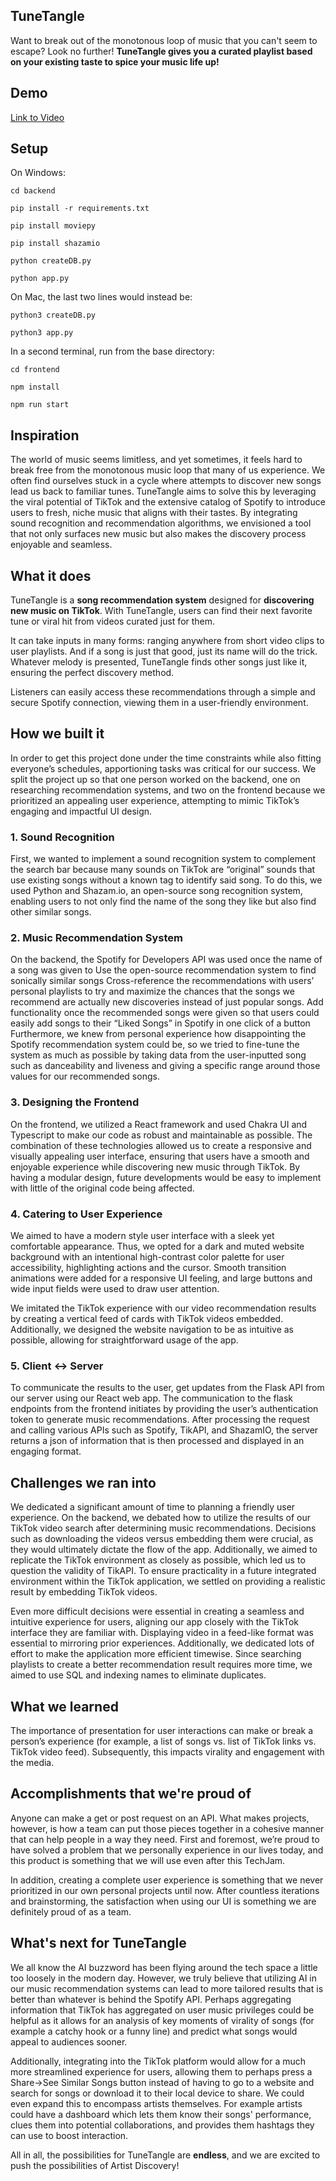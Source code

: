 ## TuneTangle
Want to break out of the monotonous loop of music that you can't seem to escape? Look no further! **TuneTangle gives you a curated playlist based on your existing taste to spice your music life up!**

## Demo
[Link to Video](https://www.youtube.com/watch?v=vHNyjKSygag)

## Setup
On Windows:
```
cd backend

pip install -r requirements.txt

pip install moviepy

pip install shazamio

python createDB.py

python app.py
```
On Mac, the last two lines would instead be:
```
python3 createDB.py

python3 app.py
```
In a second terminal, run from the base directory:
```
cd frontend

npm install

npm run start
```
## Inspiration
The world of music seems limitless, and yet sometimes, it feels hard to break free from the monotonous music loop that many of us experience. We often find ourselves stuck in a cycle where attempts to discover new songs lead us back to familiar tunes. TuneTangle aims to solve this by leveraging the viral potential of TikTok and the extensive catalog of Spotify to introduce users to fresh, niche music that aligns with their tastes. By integrating sound recognition and recommendation algorithms, we envisioned a tool that not only surfaces new music but also makes the discovery process enjoyable and seamless.

## What it does

TuneTangle is a **song recommendation system** designed for **discovering new music on TikTok**. With TuneTangle, users can find their next favorite tune or viral hit from videos curated just for them.

It can take inputs in many forms: ranging anywhere from short video clips to user playlists. And if a song is just that good, just its name will do the trick. Whatever melody is presented, TuneTangle finds other songs just like it, ensuring the perfect discovery method.

Listeners can easily access these recommendations through a simple and secure Spotify connection, viewing them in a user-friendly environment.

## How we built it
In order to get this project done under the time constraints while also fitting everyone’s schedules, apportioning tasks was critical for our success. We split the project up so that one person worked on the backend, one on researching recommendation systems, and two on the frontend because we prioritized an appealing user experience, attempting to mimic TikTok’s engaging and impactful UI design. 

### 1. Sound Recognition
First, we wanted to implement a sound recognition system to complement the search bar because many sounds on TikTok are “original” sounds that use existing songs without a known tag to identify said song. To do this, we used Python and Shazam.io, an open-source song recognition system, enabling users to not only find the name of the song they like but also find other similar songs.

### 2. Music Recommendation System
On the backend, the Spotify for Developers API was used once the name of a song was given to 
Use the open-source recommendation system to find sonically similar songs
Cross-reference the recommendations with users’ personal playlists to try and maximize the chances that the songs we recommend are actually new discoveries instead of just popular songs.
Add functionality once the recommended songs were given so that users could easily add songs to their “Liked Songs” in Spotify in one click of a button
Furthermore, we knew from personal experience how disappointing the Spotify recommendation system could be, so we tried to fine-tune the system as much as possible by taking data from the user-inputted song such as danceability and liveness and giving a specific range around those values for our recommended songs.

### 3. Designing the Frontend
On the frontend, we utilized a React framework and used Chakra UI and Typescript to make our code as robust and maintainable as possible. The combination of these technologies allowed us to create a responsive and visually appealing user interface, ensuring that users have a smooth and enjoyable experience while discovering new music through TikTok. By having a modular design, future developments would be easy to implement with little of the original code being affected.

### 4. Catering to User Experience
We aimed to have a modern style user interface with a sleek yet comfortable appearance. Thus, we opted for a dark and muted website background with an intentional high-contrast color palette for user accessibility, highlighting actions and the cursor. Smooth transition animations were added for a responsive UI feeling, and large buttons and wide input fields were used to draw user attention.

We imitated the TikTok experience with our video recommendation results by creating a vertical feed of cards with TikTok videos embedded. Additionally, we designed the website navigation to be as intuitive as possible, allowing for straightforward usage of the app.

### 5. Client ↔ Server
To communicate the results to the user, get updates from the Flask API from our server using our React web app. The communication to the flask endpoints from the frontend initiates by providing the user’s authentication token to generate music recommendations. After processing the request and calling various APIs such as Spotify, TikAPI, and ShazamIO, the server returns a json of information that is then processed and displayed in an engaging format.

## Challenges we ran into

We dedicated a significant amount of time to planning a friendly user experience. On the backend, we debated how to utilize the results of our TikTok video search after determining music recommendations. Decisions such as downloading the videos versus embedding them were crucial, as they would ultimately dictate the flow of the app. Additionally, we aimed to replicate the TikTok environment as closely as possible, which led us to question the validity of TikAPI. To ensure practicality in a future integrated environment within the TikTok application, we settled on providing a realistic result by embedding TikTok videos.

Even more difficult decisions were essential in creating a seamless and intuitive experience for users, aligning our app closely with the TikTok interface they are familiar with. Displaying video in a feed-like format was essential to mirroring prior experiences. Additionally, we dedicated lots of effort to make the application more efficient timewise. Since searching playlists to create a better recommendation result requires more time, we aimed to use SQL and indexing names to eliminate duplicates. 

## What we learned

The importance of presentation for user interactions can make or break a person’s experience (for example, a list of songs vs. list of TikTok links vs. TikTok video feed). Subsequently, this impacts virality and engagement with the media.

## Accomplishments that we're proud of

Anyone can make a get or post request on an API. What makes projects, however, is how a team can put those pieces together in a cohesive manner that can help people in a way they need. First and foremost, we’re proud to have solved a problem that we personally experience in our lives today, and this product is something that we will use even after this TechJam. 

In addition, creating a complete user experience is something that we never prioritized in our own personal projects until now. After countless iterations and brainstorming, the satisfaction when using our UI is something we are definitely proud of as a team.

## What's next for TuneTangle

We all know the AI buzzword has been flying around the tech space a little too loosely in the modern day. However, we truly believe that utilizing AI in our music recommendation systems can lead to more tailored results that is better than whatever is behind the Spotify API. Perhaps aggregating information that TikTok has aggregated on user music privileges could be helpful as it allows for an analysis of key moments of virality of songs (for example a catchy hook or a funny line) and predict what songs would appeal to audiences sooner. 

Additionally, integrating into the TikTok platform would allow for a much more streamlined experience for users, allowing them to perhaps press a Share->See Similar Songs button instead of having to go to a website and search for songs or download it to their local device to share. We could even expand this to encompass artists themselves. For example artists could have a dashboard which lets them know their songs' performance, clues them into potential collaborations, and provides them hashtags they can use to boost interaction.

All in all, the possibilities for TuneTangle are **endless**, and we are excited to push the possibilities of Artist Discovery!
